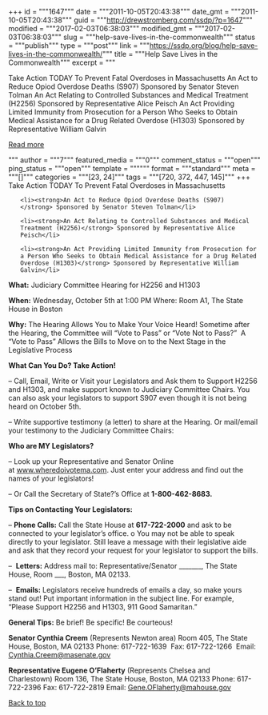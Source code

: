 +++
id = """1647"""
date = """2011-10-05T20:43:38"""
date_gmt = """2011-10-05T20:43:38"""
guid = """http://drewstromberg.com/ssdp/?p=1647"""
modified = """2017-02-03T06:38:03"""
modified_gmt = """2017-02-03T06:38:03"""
slug = """help-save-lives-in-the-commonwealth"""
status = """publish"""
type = """post"""
link = """https://ssdp.org/blog/help-save-lives-in-the-commonwealth/"""
title = """Help Save Lives in the Commonwealth"""
excerpt = """<p>Take Action TODAY To Prevent Fatal Overdoses in Massachusetts An Act to Reduce Opiod Overdose Deaths (S907) Sponsored by Senator Steven Tolman An Act Relating to Controlled Substances and Medical Treatment (H2256) Sponsored by Representative Alice Peisch An Act Providing Limited Immunity from Prosecution for a Person Who Seeks to Obtain Medical Assistance for a Drug Related Overdose (H1303) Sponsored by Representative William Galvin</p>
<div class="h10"></div>
<p><a class="more-link2 flat" href="https://ssdp.org/blog/help-save-lives-in-the-commonwealth/">Read more</a></p>
"""
author = """7"""
featured_media = """0"""
comment_status = """open"""
ping_status = """open"""
template = """"""
format = """standard"""
meta = """[]"""
categories = """[23, 24]"""
tags = """[720, 372, 447, 145]"""
+++
Take Action TODAY To Prevent Fatal Overdoses in Massachusetts

<ul>

	<li><strong>An Act to Reduce Opiod Overdose Deaths (S907)</strong> Sponsored by Senator Steven Tolman</li>

	<li><strong>An Act Relating to Controlled Substances and Medical Treatment (H2256)</strong> Sponsored by Representative Alice Peisch</li>

	<li><strong>An Act Providing Limited Immunity from Prosecution for a Person Who Seeks to Obtain Medical Assistance for a Drug Related Overdose (H1303)</strong> Sponsored by Representative William Galvin</li>

</ul>

<strong>What:</strong> Judiciary Committee Hearing for H2256 and H1303

<strong>When:</strong> Wednesday, October 5th at 1:00 PM Where: Room A1, The State House in Boston

<strong>Why:</strong> The Hearing Allows You to Make Your Voice Heard! Sometime after the Hearing, the Committee will “Vote to Pass” or “Vote Not to Pass?”  A “Vote to Pass&#8221; Allows the Bills to Move on to the Next Stage in the Legislative Process



<strong>What Can You Do? Take Action!</strong>



&#8211; Call, Email, Write or Visit your Legislators and Ask them to Support H2256 and H1303, and make support known to Judiciary Committee Chairs. You can also ask your legislators to support S907 even though it is not being heard on October 5th.

&#8211; Write supportive testimony (a letter) to share at the Hearing. Or mail/email your testimony to the Judiciary Committee Chairs:



<strong>Who are MY Legislators?</strong>



&#8211; Look up your Representative and Senator Online at <a href="http://www.wheredoivotema.com/" target="_blank">www.wheredoivotema.com</a>. Just enter your address and find out the names of your legislators!

&#8211; Or Call the Secretary of State?’s Office at <strong>1-800-462-8683.</strong>



<strong>Tips on Contacting Your Legislators:</strong>



&#8211; <strong>Phone Calls:</strong> Call the State House at <strong>617-722-2000</strong> and ask to be connected to your legislator&#8217;s office. o You may not be able to speak directly to your legislator. Still leave a message with their legislative aide and ask that they record your request for your legislator to support the bills.

&#8211;  <strong>Letters:</strong> Address mail to: Representative/Senator _______, The State House, Room ___, Boston, MA 02133.

&#8211;  <strong>Emails:</strong> Legislators receive hundreds of emails a day, so make yours stand out! Put important information in the subject line. For example, “Please Support H2256 and H1303, 911 Good Samaritan.”



<strong>General Tips:</strong> Be brief! Be specific! Be courteous!



<strong>Senator Cynthia Creem</strong> (Represents Newton area) Room 405, The State House, Boston, MA 02133 Phone: 617-722-1639  Fax: 617-722-1266  Email: Cynthia.Creem@masenate.gov



<strong>Representative Eugene O’Flaherty</strong> (Represents Chelsea and Charlestown) Room 136, The State House, Boston, MA 02133 Phone: 617-722-2396 Fax: 617-722-2819 Email: Gene.OFlaherty@mahouse.gov



<a title="Back to Top" href="http://ssdp.org/news/blog/help-save-lives-in-the-commonwealth#top">Back to top</a>

